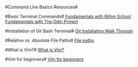 #Command Line Basics Resources#

#Basic Terminal Commands#
[Fundamentals with Rithm School](https://www.rithmschool.com/courses/terminal)
[Fundamentals with The Odin Project](https://www.theodinproject.com/courses/web-development-101/lessons/command-line-basics-web-development-101)

#Installation of Git Bash Terminal#
[Git Installation Walk Through](https://www.siteground.com/tutorials/git/windows-installation/)

#Relative vs. Absolute File Paths#
[File paths](https://www.geeksforgeeks.org/absolute-relative-pathnames-unix/)

#What is Vim?#
[What is Vim?](https://medium.com/@fay_jai/what-is-vim-and-why-use-vim-54c67ce3c18e)

#Vim for beginners#
[Vim for beginners](https://scotch.io/tutorials/getting-started-with-vim-an-interactive-guide)


